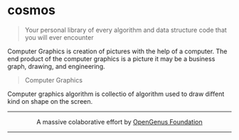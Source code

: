 # cosmos
> Your personal library of every algorithm and data structure code that you will ever encounter

Computer Graphics is creation of pictures with the help of a computer. The end product of the computer graphics is a picture it may be a business graph, drawing, and engineering.

> Computer Graphics

Computer graphics algorithm is collectio of algorithm used to draw diffent kind on shape on the screen.

***
<p align="center">
A massive colaborative effort by 
<a href="https://duckduckgo.com">OpenGenus Foundation</a>
</p>


***

